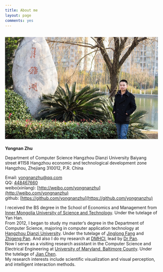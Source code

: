 ```yaml
---
title: About me
layout: page
comments: yes
---
```


![Myself](/picture/pic.jpg)     
------

__Yongnan Zhu__     

Department of Computer Science
Hangzhou Dianzi University
Baiyang street #1158
Hangzhou economic and technological development zone 
Hangzhou, Zhejiang 310012, P.R. China    

Email: [yongnanzhu@qq.com](yongnanzhu@qq.com)     
QQ: [448467660](http://wpa.qq.com/msgrd?V=1&Uin=448467660)    
weibo(xinlang): [http://weibo.com/yongnanzhu](http://weibo.com/yongnanzhu)        
github: [https://github.com/yongnanzhu](https://github.com/yongnanzhu)   

I received the BS degree in the School of Economics and Management from [Inner Mongolia University of Science and Technology](http://www.imust.cn/). Under the tutelage of Yan Han.    
From 2012, I began to study my master’s degree in the Department of Computer Science, majoring in computer application technology at [Hangzhou Dianzi University](http://www.hdu.edu.cn/). Under the tutelage of [Jinglong Fang](http://computer.hdu.edu.cn/index.php/article/109) and [Zhigeng Pan](http://hise.hznu.edu.cn/newsShow.aspx?ID=1232&PID=). And also I do my research at [DMHCI](http://www.dmhci.net/), lead by [Dr Pan](http://hise.hznu.edu.cn/newsShow.aspx?ID=1232&PID=).      
Now I serve as a visiting research assistant in the Computer Science and Electrical Engineering at [University of Maryland, Baltimore County](http://www.umbc.edu/). Under the tutelage of [Jian Chen](http://www.csee.umbc.edu/~jichen).       
My research interests include  scientific  visualization and visual perception, and intelligent interaction methods.    

 
